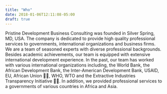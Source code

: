 ```yaml
---
title: "Who"
date: 2018-01-06T12:11:08-05:00
draft: true
---
```


Pristine Development Business Consulting was founded in Silver Spring, MD, USA. The company is dedicated to provide high quality professional services to governments, international organizations and business firms. We are a team of seasoned experts with diverse professional backgrounds. Besides academic achievements, our team is equipped with extensive international development experience. In the past, our team has worked with various international organizations including, the World Bank, the African Development Bank, the Inter-American Development Bank, USAID, EU, African Union , WHO, WTO and the Extractive Industries Transparency Initiative . In addition, we provided professional services to a governments of various countries in Africa and Asia. 
